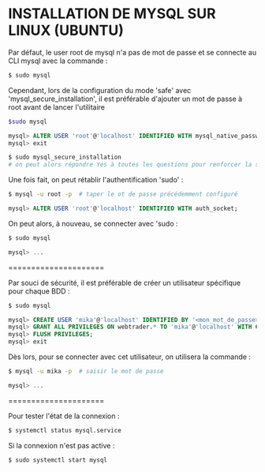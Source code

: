 # INSTALLATION DE MYSQL SUR LINUX (UBUNTU)

Par défaut, le user root de mysql n'a pas de mot de passe et se connecte au CLI mysql avec la commande :
```bash
$ sudo mysql
```

Cependant, lors de la configuration du mode 'safe' avec 'mysql_secure_installation', il est préférable d'ajouter un mot de passe à root avant de lancer l'utilitaire

```bash
$sudo mysql
```

```sql
mysql> ALTER USER 'root'@'localhost' IDENTIFIED WITH mysql_native_password BY '<mon_mot_de_passe>';
mysql> exit
```

```bash
$ sudo mysql_secure_installation
# on peut alors répondre Yes à toutes les questions pour renforcer la sécurité
```

Une fois fait, on peut rétablir l'authentification 'sudo' :

```bash
$ mysql -u root -p	# taper le ot de passe précédemment configuré
```

```sql
mysql> ALTER USER 'root'@'localhost' IDENTIFIED WITH auth_socket;
```

On peut alors, à nouveau, se connecter avec 'sudo :

```bash
$ sudo mysql
```

```sql
mysql> ...
```
=====================

Par souci de sécurité, il est préférable de créer un utilisateur spécifique pour chaque BDD :

```bash
$ sudo mysql
```

```sql
mysql> CREATE USER 'mika'@'localhost' IDENTIFIED BY '<mon_mot_de_passe>';
mysql> GRANT ALL PRIVILEGES ON webtrader.* TO 'mika'@'localhost' WITH GRANT OPTION;
mysql> FLUSH PRIVILEGES;
mysql> exit
```

Dès lors, pour se connecter avec cet utilisateur, on utilisera la commande :

```bash
$ mysql -u mika -p	# saisir le mot de passe
```

```sql
mysql> ...
```

=====================

Pour tester l'état de la connexion :

```bash
$ systemctl status mysql.service
```

Si la connexion n'est pas active :

```bash
$ sudo systemctl start mysql
```
